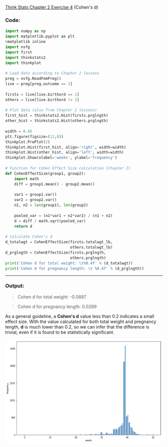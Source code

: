 [Think Stats Chapter 2 Exercise 4](http://greenteapress.com/thinkstats2/html/thinkstats2003.html#toc24) (Cohen's d)

### Code:

```python
import numpy as np
import matplotlib.pyplot as plt
%matplotlib inline
import nsfg
import first
import thinkstats2
import thinkplot

# Load data according to Chapter 2 lessons
preg = nsfg.ReadFemPreg()
live = preg[preg.outcome == 1]

firsts = live[live.birthord == 1]
others = live[live.birthord != 1]

# Plot data (also from Chapter 2 lessons)
first_hist = thinkstats2.Hist(firsts.prglngth)
other_hist = thinkstats2.Hist(others.prglngth)

width = 0.45
plt.figure(figsize=(12,8))
thinkplot.PrePlot(2)
thinkplot.Hist(first_hist, align='right', width=width)
thinkplot.Hist(other_hist, align='left', width=width)
thinkplot.Show(xlabel='weeks', ylabel='frequency')

# Function for Cohen Effect Size calculation (Chapter 2)
def CohenEffectSize(group1, group2):
    import math
    diff = group1.mean() - group2.mean()
    
    var1 = group1.var()
    var2 = group2.var()
    n1, n2 = len(group1), len(group2)
    
    pooled_var = (n1*var1 + n2*var2) / (n1 + n2)
    d = diff / math.sqrt(pooled_var)
    return d
    
# Calculate Cohen's d
d_totalwgt = CohenEffectSize(firsts.totalwgt_lb,
                             others.totalwgt_lb)
d_prglngth = CohenEffectSize(firsts.prglngth,
                             others.prglngth)
print('Cohen d for total weight: \t%0.4f' % (d_totalwgt))
print('Cohen d for pregnancy length: \t %0.4f' % (d_prglngth))
```
---
### Output:

> Cohen d for total weight: 	-0.0887

> Cohen d for pregnancy length: 	 0.0289

As a general guideline, a **Cohen's d** value less than 0.2 indicates a small effect size. With the value calculated for both total weight and pregnancy length, **d** is much lower than 0.2, so we can infer that the difference is trivial, even if it is found to be statistically significant.

![2-4_Figure.png](2-4_Figure.png)